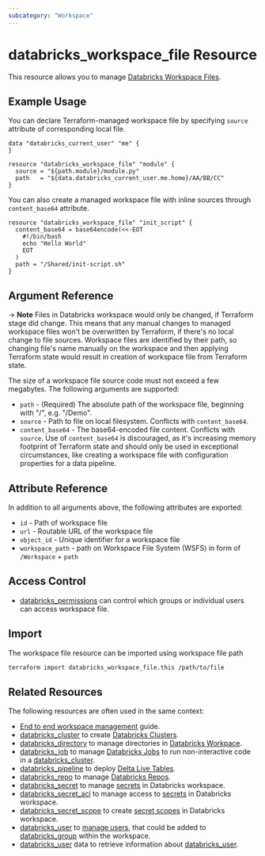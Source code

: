 ```yaml
---
subcategory: "Workspace"
---
```

# databricks_workspace_file Resource

This resource allows you to manage [Databricks Workspace Files](https://docs.databricks.com/files/workspace.html).

## Example Usage

You can declare Terraform-managed workspace file by specifying `source` attribute of corresponding local file.

```hcl
data "databricks_current_user" "me" {
}

resource "databricks_workspace_file" "module" {
  source = "${path.module}/module.py"
  path   = "${data.databricks_current_user.me.home}/AA/BB/CC"
}
```

You can also create a managed workspace file with inline sources through `content_base64`  attribute.

```hcl
resource "databricks_workspace_file" "init_script" {
  content_base64 = base64encode(<<-EOT
    #!/bin/bash
    echo "Hello World"
    EOT
  )
  path = "/Shared/init-script.sh"
}
```

## Argument Reference

-> **Note** Files in Databricks workspace would only be changed, if Terraform stage did change. This means that any manual changes to managed workspace files won't be overwritten by Terraform, if there's no local change to file sources. Workspace files are identified by their path, so changing file's name manually on the workspace and then applying Terraform state would result in creation of workspace file from Terraform state.

The size of a workspace file source code must not exceed a few megabytes. The following arguments are supported:

* `path` -  (Required) The absolute path of the workspace file, beginning with "/", e.g. "/Demo".
* `source` - Path to file on local filesystem. Conflicts with `content_base64`.
* `content_base64` - The base64-encoded file content. Conflicts with `source`. Use of `content_base64` is discouraged, as it's increasing memory footprint of Terraform state and should only be used in exceptional circumstances, like creating a workspace file with configuration properties for a data pipeline.

## Attribute Reference

In addition to all arguments above, the following attributes are exported:

* `id` -  Path of workspace file
* `url` - Routable URL of the workspace file
* `object_id` -  Unique identifier for a workspace file
* `workspace_path` - path on Workspace File System (WSFS) in form of `/Workspace` + `path`

## Access Control

* [databricks_permissions](permissions.md#workspace-file-usage) can control which groups or individual users can access workspace file.

## Import

The workspace file resource can be imported using workspace file path

```bash
terraform import databricks_workspace_file.this /path/to/file
```

## Related Resources

The following resources are often used in the same context:

* [End to end workspace management](../guides/workspace-management.md) guide.
* [databricks_cluster](cluster.md) to create [Databricks Clusters](https://docs.databricks.com/clusters/index.html).
* [databricks_directory](directory.md) to manage directories in [Databricks Workpace](https://docs.databricks.com/workspace/workspace-objects.html).
* [databricks_job](job.md) to manage [Databricks Jobs](https://docs.databricks.com/jobs.html) to run non-interactive code in a [databricks_cluster](cluster.md).
* [databricks_pipeline](pipeline.md) to deploy [Delta Live Tables](https://docs.databricks.com/data-engineering/delta-live-tables/index.html).
* [databricks_repo](repo.md) to manage [Databricks Repos](https://docs.databricks.com/repos.html).
* [databricks_secret](secret.md) to manage [secrets](https://docs.databricks.com/security/secrets/index.html#secrets-user-guide) in Databricks workspace.
* [databricks_secret_acl](secret_acl.md) to manage access to [secrets](https://docs.databricks.com/security/secrets/index.html#secrets-user-guide) in Databricks workspace.
* [databricks_secret_scope](secret_scope.md) to create [secret scopes](https://docs.databricks.com/security/secrets/index.html#secrets-user-guide) in Databricks workspace.
* [databricks_user](user.md) to [manage users](https://docs.databricks.com/administration-guide/users-groups/users.html), that could be added to [databricks_group](group.md) within the workspace.
* [databricks_user](../data-sources/user.md) data to retrieve information about [databricks_user](user.md).
